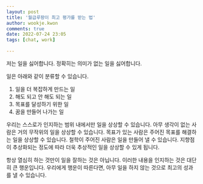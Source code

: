 ```yaml
---  
layout: post  
title: '월급루팡이 최고 평가를 받는 법'  
author: wookje.kwon  
comments: true  
date: 2022-07-24 23:05  
tags: [chat, work]  
  
---  
```


저는 일을 싫어합니다. 정확히는 의미가 없는 일을 싫어합니다.  

일은 아래와 같이 분류할 수 있습니다.  

1. 일을 더 복잡하게 만드는 일  
2. 해도 되고 안 해도 되는 일  
3. 목표를 달성하기 위한 일
4. 꿈을 만들어 나가는 일  

우리는 스스로가 인지하는 범위 내에서만 일을 상상할 수 있습니다. 아무 생각이 없는 사람은 거의 무작위의 일을 상상할 수 있습니다. 목표가 있는 사람은 주어진 목표를 해결하는 일을 상상할 수 있습니다. 철학이 주어진 사람은 일을 만들어 낼 수 있습니다. 지향점이 추상화되는 정도에 따라 더욱 추상적인 일을 상상할 수 있게 됩니다.  

항상 열심히 하는 것만이 일을 잘하는 것은 아닙니다. 이러한 내용을 인지하는 것은 대단히 큰 행운입니다. 우리에게 행운이 따른다면, 아무 일을 하지 않는 것으로 최고의 성과를 낼 수 있습니다.  
